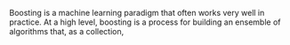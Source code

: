 

Boosting is a machine learning paradigm that often works very well in practice. At a high level, boosting is a process for building an ensemble of algorithms that, as a collection, 
